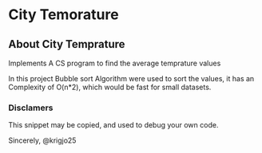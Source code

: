 # City Temorature

## About City Temprature

Implements A CS program to find the average temprature values

In this project Bubble sort Algorithm were used to sort the values, it has an Complexity of O(n*2), which would be fast for small datasets.

###  Disclamers
This snippet may be copied,
and used to debug your own code.

Sincerely,
@krigjo25
